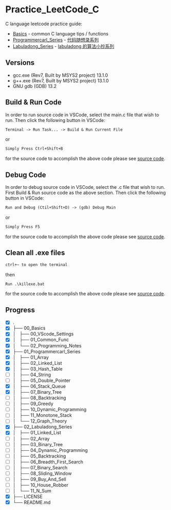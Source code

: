 # Practice_LeetCode_C

C language leetcode practice guide:

- [Basics](00_Basics/) - common C language tips / functions
- [Programmercarl_Series](01_Programmercarl_Series/) - [代码随想录系列](https://programmercarl.com/)
- [Labuladong_Series](02_Labuladong_Series/) - [labuladong 的算法小抄系列](https://labuladong.github.io/algo/home/)

## Versions

- gcc.exe (Rev7, Built by MSYS2 project) 13.1.0
- g++.exe (Rev7, Built by MSYS2 project) 13.1.0
- GNU gdb (GDB) 13.2

## Build & Run Code

In order to run source code in VSCode, select the main.c file that wish to run. Then click the following button in VSCode:

```txt
Terminal -> Run Task... -> Build & Run Current File
```

or

```txt
Simply Press Ctrl+Shift+B
```

for the source code to accomplish the above code please see [source code](.vscode/tasks.json).

## Debug Code

In order to debug source code in VSCode, select the .c file that wish to run.
First Build & Run source code as the above section.
Then click the following button in VSCode:

```txt
Run and Debug (Ctil+Shift+D) -> (gdb) Debug Main
```

or

```txt
Simply Press F5
```

for the source code to accomplish the above code please see [source code](.vscode/launch.json).

## Clean all .exe files

```txt
ctrl+~ to open the terminal
```

then

```txt
Run .\killexe.bat
```

for the source code to accomplish the above code please see [source code](killexe.bat).

## Progress

- [x] .
- [x] ├── 00_Basics
- [x] │   ├── 00_VScode_Settings
- [x] │   ├── 01_Common_Func
- [x] │   └── 02_Programming_Notes
- [x] ├── 01_Programmercarl_Series
- [x] │   ├── 01_Array
- [x] │   ├── 02_Linked_List
- [x] │   ├── 03_Hash_Table
- [ ] │   ├── 04_String
- [ ] │   ├── 05_Double_Pointer
- [x] │   ├── 06_Stack_Queue
- [x] │   ├── 07_Binary_Tree
- [ ] │   ├── 08_Backtracking
- [ ] │   ├── 09_Greedy
- [ ] │   ├── 10_Dynamic_Programming
- [ ] │   ├── 11_Monotone_Stack
- [ ] │   └── 12_Graph_Theory
- [x] ├── 02_Labuladong_Series
- [x] │   ├── 01_Linked_List
- [ ] │   ├── 02_Array
- [ ] │   ├── 03_Binary_Tree
- [ ] │   ├── 04_Dynamic_Programming
- [ ] │   ├── 05_Backtracking
- [ ] │   ├── 06_Breadth_First_Search
- [ ] │   ├── 07_Binary_Search
- [ ] │   ├── 08_Sliding_Window
- [ ] │   ├── 09_Buy_And_Sell
- [ ] │   ├── 10_House_Robber
- [ ] │   └── 11_N_Sum
- [x] ├── LICENSE
- [x] └── README.md
